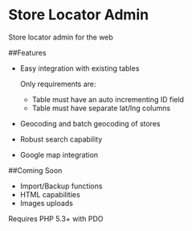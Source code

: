 # Store Locator Admin

Store locator admin for the web

##Features

 - Easy integration with existing tables
 
   Only requirements are:
   
    - Table must have an auto incrementing ID field
    - Table must have separate lat/lng columns


 - Geocoding and batch geocoding of stores
 - Robust search capability
 - Google map integration

##Coming Soon

 - Import/Backup functions
 - HTML capabilities
 - Images uploads

Requires PHP 5.3+ with PDO